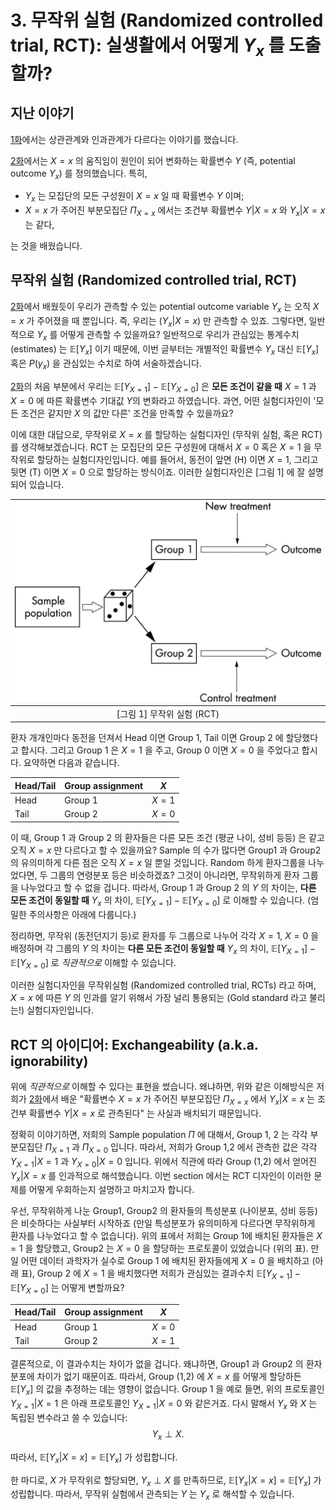 # 3. 무작위 실험 (Randomized controlled trial, RCT): 실생활에서 어떻게 $Y_x$ 를 도출할까?

## 지난 이야기 

[1화](https://github.com/yonghanjung/causalblog-Kor/blob/master/Journey%20to%20SCM/1.%20%EC%83%81%EA%B4%80%EA%B4%80%EA%B3%84%EC%99%80%20%EC%9D%B8%EA%B3%BC%EA%B4%80%EA%B3%84.md)에서는 상관관계와 인과관계가 다르다는 이야기를 했습니다. 

[2화](https://github.com/yonghanjung/causalblog-Kor/blob/master/Journey%20to%20SCM/2.%20%EC%9D%B8%EA%B3%BC%EA%B4%80%EA%B3%84.md)에서는 $X=x$ 의 움직임이 원인이 되어 변화하는 확률변수 $Y$ (즉, potential outcome $Y_x$) 를 정의했습니다. 특히,

* $Y_x$ 는 모집단의 모든 구성원이 $X=x$ 일 때 확률변수 $Y$ 이며; 
* $X=x$ 가 주어진 부분모집단 $\Pi_{X=x}$ 에서는 조건부 확률변수 $Y \vert X=x$ 와 $Y_x \vert X=x$ 는 같다,

는 것을 배웠습니다. 




## 무작위 실험 (Randomized controlled trial, RCT)

[2화](https://github.com/yonghanjung/causalblog-Kor/blob/master/Journey%20to%20SCM/2.%20%EC%9D%B8%EA%B3%BC%EA%B4%80%EA%B3%84.md)에서 배웠듯이 우리가 관측할 수 있는 potential outcome variable $Y_x$ 는 오직 $X=x$ 가 주어졌을 때 뿐입니다. 즉, 우리는 $(Y_x \vert X=x)$ 만 관측할 수 있죠. 그렇다면, 일반적으로 $Y_x$ 를 어떻게 관측할 수 있을까요? 일반적으로 우리가 관심있는 통계수치 (estimates) 는 $\mathbb{E}[Y_x]$ 이기 때문에, 이번 글부터는 개별적인 확률변수 $Y_x$ 대신 $\mathbb{E}[Y_x]$ 혹은 $P(y_x)$ 을 관심있는 수치로 하여 서술하겠습니다. 

[2화](https://github.com/yonghanjung/causalblog-Kor/blob/master/Journey%20to%20SCM/2.%20%EC%9D%B8%EA%B3%BC%EA%B4%80%EA%B3%84.md)의 처음 부분에서 우리는 $\mathbb{E}[Y_{X=1}] -\mathbb{E}[ Y_{X=0}]$ 은 **모든 조건이 같을 때** $X=1$ 과 $X=0$ 에 따른 확률변수 기대값 $Y$의 변화라고 하였습니다. 과연, 어떤 실험디자인이 '모든 조건은 같지만 $X$ 의 값만 다른' 조건을 만족할 수 있을까요? 

이에 대한 대답으로, 무작위로 $X=x$ 를 할당하는 실험디자인 (무작위 실험, 혹은 RCT) 를 생각해보겠습니다. RCT 는 모집단의 모든 구성원에 대해서 $X=0$ 혹은 $X=1$ 을 무작위로 할당하는 실험디자인입니다. 예를 들어서, 동전이 앞면 (H) 이면 $X=1$, 그리고 뒷면 (T) 이면 $X=0$ 으로 할당하는 방식이죠. 이러한 실험디자인은 [그림 1] 에 잘 설명되어 있습니다. 

| <img src="Figure/rct-graph.png" width="500px"> |
| :--------------------------------------------: |
|           [그림 1] 무작위 실험 (RCT)           |

환자 개개인마다 동전을 던져서 Head 이면 Group 1, Tail 이면 Group 2 에 할당했다고 합시다. 그리고 Group 1 은 $X=1$ 을 주고, Group 0 이면 $X=0$ 을 주었다고 합시다. 요약하면 다음과 같습니다. 

| Head/Tail | Group assignment     |  $X$    |
| ---- | ---- | ---- |
|  Head    |  Group 1  |   $X=1$   |
| Tail | Group 2 | $X=0$ |

이 때, Group 1 과 Group 2 의 환자들은 다른 모든 조건 (평균 나이, 성비 등등) 은 같고 오직 $X=x$ 만 다르다고 할 수 있을까요? Sample 의 수가 많다면 Group1 과 Group2 의 유의미하게 다른 점은 오직 $X=x$ 일 뿐일 것입니다. Random 하게 환자그룹을 나누었다면, 두 그룹의 연령분포 등은 비슷하겠죠? 그것이 아니라면, 무작위하게 환자 그룹을 나누었다고 할 수 없을 겁니다. 따라서, Group 1 과 Group 2 의 $Y$ 의 차이는, **다른 모든 조건이 동일할 때** $Y_x$ 의 차이, $\mathbb{E}[Y_{X=1}] - \mathbb{E}[Y_{X=0}]$ 로 이해할 수 있습니다. (엄밀한 주의사항은 아래에 다룹니다.)

정리하면, 무작위 (동전던지기 등)로 환자를 두 그룹으로 나누어 각각 $X=1$, $X=0$ 을 배정하며 각 그룹의 $Y$ 의 차이는  **다른 모든 조건이 동일할 때** $Y_x$ 의 차이, $\mathbb{E}[Y_{X=1}] - \mathbb{E}[Y_{X=0}]$ 로 *직관적으로* 이해할 수 있습니다. 

이러한 실험디자인을 무작위실험 (Randomized controlled trial, RCTs) 라고 하며, $X=x$ 에 따른 $Y$ 의 인과를 알기 위해서 가장 널리 통용되는 (Gold standard 라고 불리는!) 실험디자인입니다. 



## RCT 의 아이디어: Exchangeability (a.k.a. ignorability) 

위에 *직관적으로* 이해할 수 있다는 표현을 썼습니다. 왜냐하면, 위와 같은 이해방식은 저희가 [2화](https://github.com/yonghanjung/causalblog-Kor/blob/master/Journey%20to%20SCM/2.%20%EC%9D%B8%EA%B3%BC%EA%B4%80%EA%B3%84.md)에서 배운 "확률변수 $X=x$ 가 주어진 부분모집단 $\Pi_{X=x}$ 에서 $Y_x \vert X=x$ 는 조건부 확률변수 $Y \vert X=x$ 로 관측된다" 는 사실과 배치되기 때문입니다. 

정확히 이야기하면, 저희의 Sample population $\Pi$ 에 대해서, Group 1, 2 는 각각 부분모집단 $\Pi_{X=1}$ 과 $\Pi_{X=0}$ 입니다. 따라서, 저희가 Group 1,2 에서 관측한 값은 각각 $Y_{X=1} \vert X=1$ 과 $Y_{X=0} \vert X=0$ 입니다. 위에서 직관에 따라 Group (1,2) 에서 얻어진 $Y_x \vert X=x$ 를 인과적으로 해석했습니다.  이번 section 에서는 RCT 디자인이 이러한 문제를 어떻게 우회하는지 설명하고 마치고자 합니다. 

우선, 무작위하게 나눈 Group1, Group2 의 환자들의 특성분포 (나이분포, 성비 등등)은 비슷하다는 사실부터 시작하죠 (만일 특성분포가 유의미하게 다르다면 무작위하게 환자를 나누었다고 할 수 없습니다). 위의 표에서 저희는 Group 1에 배치된 환자들은 $X=1$ 을 할당했고, Group2 는 $X=0$ 을 할당하는 프로토콜이 있었습니다 (위의 표). 만일 어떤 데이터 과학자가 실수로 Group 1 에 배치된 환자들에게 $X=0$ 을 배치하고 (아래 표), Group 2 에 $X=1$ 을 배치했다면 저희가 관심있는 결과수치 $\mathbb{E}[Y_{X=1}] - \mathbb{E}[Y_{X=0}]$ 는 어떻게 변할까요? 

| Head/Tail | Group assignment     |  $X$    |
| ---- | ---- | ---- |
|  Head    |  Group 1  |   $X=0$   |
| Tail | Group 2 | $X=1$ |

결론적으로, 이 결과수치는 차이가 없을 겁니다. 왜냐하면, Group1 과 Group2 의 환자분포에 차이가 없기 때문이죠. 따라서,  Group (1,2) 에 $X=x$ 를 어떻게 할당하든 $\mathbb{E}[Y_x]$ 의 값을 추정하는 데는 영향이 없습니다. Group 1 을 예로 들면, 위의 프로토콜인 $Y_{X=1} \vert X=1$ 은 아래 프로토콜인 $Y_{X=1}\vert X=0$ 와 같은거죠. 다시 말해서 $Y_x$ 와 $X$ 는 독립된 변수라고 쓸 수 있습니다:
$$
Y_x \perp X.
$$

따라서, $\mathbb{E}[Y_x \vert X=x] = \mathbb{E}[Y_x]$ 가 성립합니다. 

한 마디로, $X$ 가 무작위로 할당되면, $Y_x \perp X$ 를 만족하므로,  $\mathbb{E}[Y_x \vert X=x] = \mathbb{E}[Y_x]$ 가 성립합니다. 따라서, 무작위 실험에서 관측되는 $Y$ 는 $Y_x$ 로 해석할 수 있습니다. 